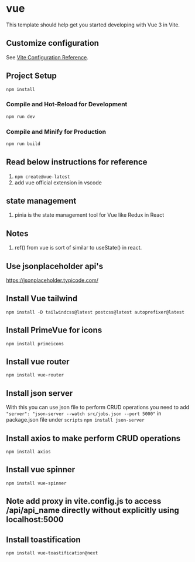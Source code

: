 # vue

This template should help get you started developing with Vue 3 in Vite.

## Customize configuration

See [Vite Configuration Reference](https://vite.dev/config/).

## Project Setup

```sh
npm install
```

### Compile and Hot-Reload for Development

```sh
npm run dev
```

### Compile and Minify for Production

```sh
npm run build
```

## Read below instructions for reference

1. `npm create@vue-latest`
2. add vue official extension in vscode

## state management

1. pinia is the state management tool for Vue like Redux in React

## Notes

1. ref() from vue is sort of similar to useState() in react.

## Use jsonplaceholder api's

https://jsonplaceholder.typicode.com/

## Install Vue tailwind

`npm install -D tailwindcss@latest postcss@latest autoprefixer@latest`

## Install PrimeVue for icons

`npm install primeicons`

## Install vue router

`npm install vue-router`

## Install json server

With this you can use json file to perform CRUD operations
you need to add `"server": "json-server --watch src/jobs.json --port 5000"` in package.json file under `scripts`
`npm install json-server`

## Install axios to make perform CRUD operations

`npm install axios`

## Install vue spinner

`npm install vue-spinner`

## Note add proxy in vite.config.js to access /api/api_name directly without explicitly using localhost:5000

## Install toastification

`npm install vue-toastification@next`
